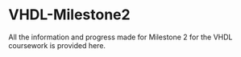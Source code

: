 # VHDL-Milestone2
All the information and progress made for Milestone 2 for the VHDL coursework is provided here.
